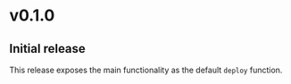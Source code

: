 # v0.1.0
## Initial release

This release exposes the main functionality as the default `deploy` function.